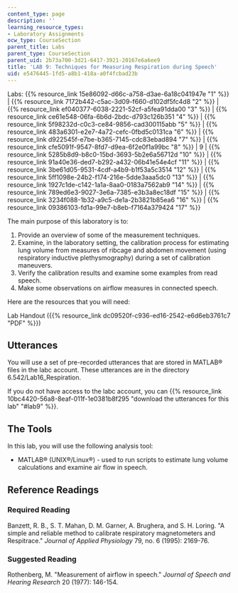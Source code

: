 ```yaml
---
content_type: page
description: ''
learning_resource_types:
- Laboratory Assignments
ocw_type: CourseSection
parent_title: Labs
parent_type: CourseSection
parent_uid: 2b73a700-3d21-6417-3921-20167e6a6ee9
title: 'LAB 9: Techniques for Measuring Respiration during Speech'
uid: e5476445-1fd5-a8b1-418a-a0f4fcbad23b
---
```


Labs: {{% resource_link 15e86092-d66c-a758-d3ae-6a18c041947e "1" %}} | {{% resource_link 7172b442-c5ac-3d09-f660-d102df5fc4d8 "2" %}} | {{% resource_link ef040377-6038-2221-52cf-a5fea91dda00 "3" %}} | {{% resource_link ce61e548-06fa-6b6d-2bdc-d793c126b351 "4" %}} | {{% resource_link 5f98232d-c0c3-ce84-9856-cad300115abb "5" %}} | {{% resource_link 483a6301-e2e7-4a72-cefc-0fbd5c0131ca "6" %}} | {{% resource_link d922545f-e7be-b365-7145-cdc83ebad894 "7" %}} | {{% resource_link cfe5091f-9547-8fd7-d9ea-6f2e0f1a99bc "8" %}} | 9 | {{% resource_link 5285b8d9-b8c0-15bd-3693-5b2e6a56712d "10" %}} | {{% resource_link 91a40e36-ded7-b292-a432-06b41e54e4cf "11" %}} | {{% resource_link 3be61d05-9531-4cdf-a4b9-b1f53a5c3514 "12" %}} | {{% resource_link 5ff1098e-24b2-f174-216e-5dde3aaa5dc0 "13" %}} | {{% resource_link 1927c1de-c142-1a1a-8aa0-0183a7562ab9 "14" %}} | {{% resource_link 789ed6e3-9027-3e6a-7385-e3b3a8ec18df "15" %}} | {{% resource_link 3234f088-1b32-a9c5-de1a-2b3821b85ea6 "16" %}} | {{% resource_link 09386103-fd1a-99e7-b8eb-f7164a379424 "17" %}}

The main purpose of this laboratory is to:

1.  Provide an overview of some of the measurement techniques.
2.  Examine, in the laboratory setting, the calibration process for estimating lung volume from measures of ribcage and abdomen movement (using respiratory inductive plethysmography) during a set of calibration maneuvers.
3.  Verify the calibration results and examine some examples from read speech.
4.  Make some observations on airflow measures in connected speech.

Here are the resources that you will need:

Lab Handout ({{% resource_link dc09520f-c936-ed16-2542-e6d6eb3761c7 "PDF" %}})

Utterances
----------

You will use a set of pre-recorded utterances that are stored in MATLAB® files in the labc account. These utterances are in the directory 6.542/Lab16\_Respiration.

If you do not have access to the labc account, you can {{% resource_link 10bc4420-56a8-8eaf-011f-1e0381b8f295 "download the utterances for this lab" "#lab9" %}}.

The Tools
---------

In this lab, you will use the following analysis tool:

*   MATLAB® (UNIX®/Linux®) - used to run scripts to estimate lung volume calculations and examine air flow in speech.

Reference Readings
------------------

### Required Reading

Banzett, R. B., S. T. Mahan, D. M. Garner, A. Brughera, and S. H. Loring. "A simple and reliable method to calibrate respiratory magnetometers and Respitrace." _Journal of Applied Physiology_ 79, no. 6 (1995): 2169-76.

### Suggested Reading

Rothenberg, M. "Measurement of airflow in speech." _Journal of Speech and Hearing Research_ 20 (1977): 146-154.